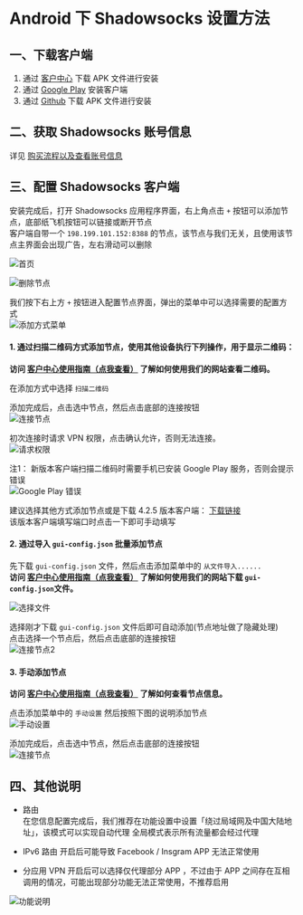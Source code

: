 # Android 下 Shadowsocks 设置方法

## 一、下载客户端  
1. 通过 [客户中心](https://portal.shadowsocks.club/index.php?rp=/download/category/1/Shadowsocks-.html) 下载 APK 文件进行安装  
2. 通过 [Google Play](https://play.google.com/store/apps/details?id=com.github.shadowsocks) 安装客户端  
3. 通过 [Github](https://github.com/shadowsocks/shadowsocks-android/releases) 下载 APK 文件进行安装  

## 二、获取 Shadowsocks 账号信息

详见 [购买流程以及查看账号信息](1-introduction-of-client-portal.md)

## 三、配置 Shadowsocks 客户端

安装完成后，打开 Shadowsocks 应用程序界面，右上角点击 `+` 按钮可以添加节点，底部纸飞机按钮可以链接或断开节点  
客户端自带一个 `198.199.101.152:8388` 的节点，该节点与我们无关，且使用该节点主界面会出现广告，左右滑动可以删除

![首页](files/images/android-index.png)   

![删除节点](files/images/android-del-node.png)   

我们按下右上方 `+` 按钮进入配置节点界面，弹出的菜单中可以选择需要的配置方式  
![添加方式菜单](files/images/android-add-option.png)

#### 1. 通过扫描二维码方式添加节点，使用其他设备执行下列操作，用于显示二维码：
**访问 [客户中心使用指南（点我查看）](1-introduction-of-client-portal.md#查看节点二维码) 了解如何使用我们的网站查看二维码。**

在添加方式中选择 `扫描二维码`

添加完成后，点击选中节点，然后点击底部的连接按钮  
![连接节点](files/images/android-link-start.png)  

初次连接时请求 VPN 权限，点击确认允许，否则无法连接。  
![请求权限](files/images/android-request-vpn-permission.png)

注1： 新版本客户端扫描二维码时需要手机已安装 Google Play 服务，否则会提示错误  
![Google Play 错误](files/images/android-qr-no-gplay.png)

建议选择其他方式添加节点或是下载 4.2.5 版本客户端： [下载链接](https://github.com/shadowsocks/shadowsocks-android/releases/tag/v4.2.5)  
该版本客户端填写端口时点击一下即可手动填写

#### 2. 通过导入 `gui-config.json` 批量添加节点

先下载 `gui-config.json` 文件，然后点击添加菜单中的 `从文件导入......`  
**访问 [客户中心使用指南（点我查看）](1-introduction-of-client-portal.md#下载配置文件) 了解如何使用我们的网站下载 `gui-config.json`文件。**

![选择文件](files/images/android-file-select.png)

选择刚才下载 `gui-config.json` 文件后即可自动添加(节点地址做了隐藏处理)  
点击选择一个节点后，然后点击底部的连接按钮  
![连接节点2](files/images/android-add-by-file.png)

#### 3. 手动添加节点
**访问 [客户中心使用指南（点我查看）](1-introduction-of-client-portal.md#查看节点信息) 了解如何查看节点信息。**

点击添加菜单中的 `手动设置` 然后按照下图的说明添加节点  
![手动设置](files/images/android-add-manully.png)  

添加完成后，点击选中节点，然后点击底部的连接按钮  
![连接节点](files/images/android-link-start.png)  

## 四、其他说明
- 路由  
在您信息配置完成后，我们推荐在功能设置中设置「绕过局域网及中国大陆地址」，该模式可以实现自动代理
全局模式表示所有流量都会经过代理

-  IPv6 路由
开启后可能导致 Facebook / Insgram APP 无法正常使用

- 分应用 VPN
开启后可以选择仅代理部分 APP ，不过由于 APP 之间存在互相调用的情况，可能出现部分功能无法正常使用，不推荐启用

![功能说明](files/images/android-features.png)
